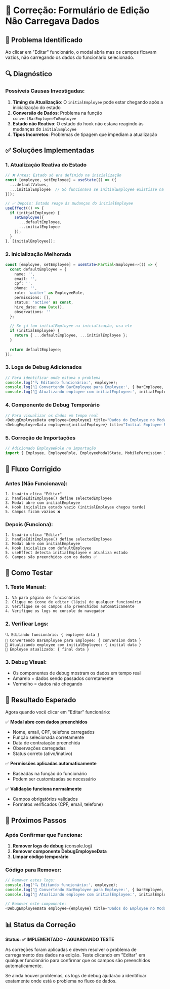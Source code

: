 # 🔧 Correção: Formulário de Edição Não Carregava Dados

## 🎯 Problema Identificado

Ao clicar em "Editar" funcionário, o modal abria mas os campos ficavam vazios, não carregando os dados do funcionário selecionado.

## 🔍 Diagnóstico

### Possíveis Causas Investigadas:

1. **Timing de Atualização**: O `initialEmployee` pode estar chegando após a inicialização do estado
2. **Conversão de Dados**: Problema na função `convertBarEmployeeToEmployee`
3. **Estado não Reativo**: O estado do hook não estava reagindo às mudanças do `initialEmployee`
4. **Tipos Incorretos**: Problemas de tipagem que impediam a atualização

## ✅ Soluções Implementadas

### 1. **Atualização Reativa do Estado**
```typescript
// ❌ Antes: Estado só era definido na inicialização
const [employee, setEmployee] = useState(() => ({
  ...defaultValues,
  ...initialEmployee  // Só funcionava se initialEmployee existisse na inicialização
}));

// ✅ Depois: Estado reage às mudanças do initialEmployee
useEffect(() => {
  if (initialEmployee) {
    setEmployee({
      ...defaultEmployee,
      ...initialEmployee
    });
  }
}, [initialEmployee]);
```

### 2. **Inicialização Melhorada**
```typescript
const [employee, setEmployee] = useState<Partial<Employee>>(() => {
  const defaultEmployee = {
    name: '',
    email: '',
    cpf: '',
    phone: '',
    role: 'waiter' as EmployeeRole,
    permissions: [],
    status: 'active' as const,
    hire_date: new Date(),
    observations: ''
  };
  
  // Se já tem initialEmployee na inicialização, usa ele
  if (initialEmployee) {
    return { ...defaultEmployee, ...initialEmployee };
  }
  
  return defaultEmployee;
});
```

### 3. **Logs de Debug Adicionados**
```typescript
// Para identificar onde estava o problema
console.log('🔍 Editando funcionário:', employee);
console.log('🔄 Convertendo BarEmployee para Employee:', { barEmployee, converted });
console.log('🔄 Atualizando employee com initialEmployee:', initialEmployee);
```

### 4. **Componente de Debug Temporário**
```typescript
// Para visualizar os dados em tempo real
<DebugEmployeeData employee={employee} title="Dados do Employee no Modal" />
<DebugEmployeeData employee={initialEmployee} title="Initial Employee Recebido" />
```

### 5. **Correção de Importações**
```typescript
// Adicionado EmployeeRole na importação
import { Employee, EmployeeRole, EmployeeModalState, MobilePermission } from '../types/employee.types';
```

## 🔄 Fluxo Corrigido

### Antes (Não Funcionava):
```
1. Usuário clica "Editar"
2. handleEditEmployee() define selectedEmployee
3. Modal abre com initialEmployee
4. Hook inicializa estado vazio (initialEmployee chegou tarde)
5. Campos ficam vazios ❌
```

### Depois (Funciona):
```
1. Usuário clica "Editar"
2. handleEditEmployee() define selectedEmployee
3. Modal abre com initialEmployee
4. Hook inicializa com defaultEmployee
5. useEffect detecta initialEmployee e atualiza estado
6. Campos são preenchidos com os dados ✅
```

## 🧪 Como Testar

### 1. **Teste Manual**:
```
1. Vá para página de funcionários
2. Clique no ícone de editar (lápis) de qualquer funcionário
3. Verifique se os campos são preenchidos automaticamente
4. Verifique os logs no console do navegador
```

### 2. **Verificar Logs**:
```
🔍 Editando funcionário: { employee data }
🔄 Convertendo BarEmployee para Employee: { conversion data }
🔄 Atualizando employee com initialEmployee: { initial data }
📝 Employee atualizado: { final data }
```

### 3. **Debug Visual**:
- Os componentes de debug mostram os dados em tempo real
- Amarelo = dados sendo passados corretamente
- Vermelho = dados não chegando

## 🎯 Resultado Esperado

Agora quando você clicar em "Editar" funcionário:

✅ **Modal abre com dados preenchidos**
- Nome, email, CPF, telefone carregados
- Função selecionada corretamente
- Data de contratação preenchida
- Observações carregadas
- Status correto (ativo/inativo)

✅ **Permissões aplicadas automaticamente**
- Baseadas na função do funcionário
- Podem ser customizadas se necessário

✅ **Validação funciona normalmente**
- Campos obrigatórios validados
- Formatos verificados (CPF, email, telefone)

## 🔧 Próximos Passos

### Após Confirmar que Funciona:
1. **Remover logs de debug** (console.log)
2. **Remover componente DebugEmployeeData**
3. **Limpar código temporário**

### Código para Remover:
```typescript
// Remover estes logs:
console.log('🔍 Editando funcionário:', employee);
console.log('🔄 Convertendo BarEmployee para Employee:', { barEmployee, converted });
console.log('🔄 Atualizando employee com initialEmployee:', initialEmployee);

// Remover este componente:
<DebugEmployeeData employee={employee} title="Dados do Employee no Modal" />
```

## 📊 Status da Correção

**Status: ✅ IMPLEMENTADO - AGUARDANDO TESTE**

As correções foram aplicadas e devem resolver o problema de carregamento dos dados na edição. Teste clicando em "Editar" em qualquer funcionário para confirmar que os campos são preenchidos automaticamente.

Se ainda houver problemas, os logs de debug ajudarão a identificar exatamente onde está o problema no fluxo de dados.